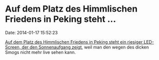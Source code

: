 Auf dem Platz des Himmlischen Friedens in Peking steht \...
===========================================================

Date: 2014-01-17 15:52:23

[Auf dem Platz des Himmlischen Friedens in Peking steht ein riesiger
LED-Screen, der den Sonnenaufgang
zeigt](http://world.time.com/2014/01/17/beijing-smog-combatted-with-televised-sunrises/),
weil man den wegen des dicken Smogs nicht mehr live sehen kann.
